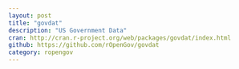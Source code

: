 ```yaml
---
layout: post
title: "govdat"
description: "US Government Data"
cran: http://cran.r-project.org/web/packages/govdat/index.html
github: https://github.com/rOpenGov/govdat
category: ropengov
---
```


